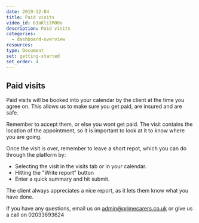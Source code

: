 ```yaml
---
date: 2019-12-04
title: Paid visits
video_id: 63aKlilMO0o
description: Paid visits
categories:
  - dashboard-overview
resources:
type: Document
set: getting-started
set_order: 4
---
```


## Paid visits

Paid visits will be booked into your calendar by the client at the time you agree on. This allows us to make sure you get paid, are insured and are safe.

Remember to accept them, or else you wont get paid. The visit contains the location of the appointment, so it is important to look at it to know where you are going.

Once the visit is over, remember to leave a short repot, which you can do through the platform by:
 - Selecting the visit in the visits tab or in your calendar.
 - Hitting the "Write report" button
 - Enter a quick summary and hit submit.

The client always appreciates a nice report, as it lets them know what you have done.

If you have any questions, email us on admin@primecarers.co.uk or give us a call on 02033693624
